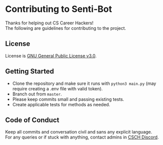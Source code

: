 # Contributing to Senti-Bot

Thanks for helping out CS Career Hackers!<br>
The following are guidelines for contributing to the project.


## License

License is [GNU General Public License v3.0](https://www.gnu.org/licenses/gpl-3.0.en.html).


## Getting Started

- Clone the repository and make sure it runs with `python3 main.py` (may require creating a .env file with valid token).
- Branch out from `master`.
- Please keep commits small and passing existing tests.
- Create applicable tests for methods as needed.


## Code of Conduct

Keep all commits and conversation civil and sans any explicit language.<br>
For any queries or if stuck with anything, contact admins in [CSCH Discord](https://discord.gg/ndFR4RF).